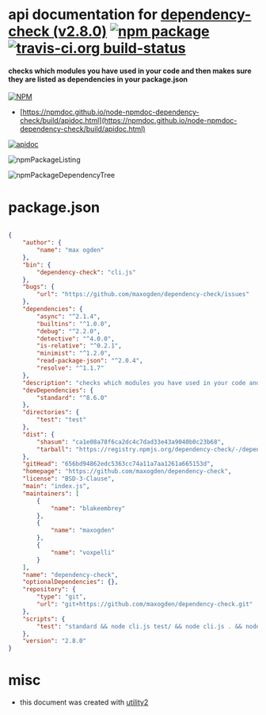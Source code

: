 # api documentation for  [dependency-check (v2.8.0)](https://github.com/maxogden/dependency-check)  [![npm package](https://img.shields.io/npm/v/npmdoc-dependency-check.svg?style=flat-square)](https://www.npmjs.org/package/npmdoc-dependency-check) [![travis-ci.org build-status](https://api.travis-ci.org/npmdoc/node-npmdoc-dependency-check.svg)](https://travis-ci.org/npmdoc/node-npmdoc-dependency-check)
#### checks which modules you have used in your code and then makes sure they are listed as dependencies in your package.json

[![NPM](https://nodei.co/npm/dependency-check.png?downloads=true&downloadRank=true&stars=true)](https://www.npmjs.com/package/dependency-check)

- [https://npmdoc.github.io/node-npmdoc-dependency-check/build/apidoc.html](https://npmdoc.github.io/node-npmdoc-dependency-check/build/apidoc.html)

[![apidoc](https://npmdoc.github.io/node-npmdoc-dependency-check/build/screenCapture.buildCi.browser.%252Ftmp%252Fbuild%252Fapidoc.html.png)](https://npmdoc.github.io/node-npmdoc-dependency-check/build/apidoc.html)

![npmPackageListing](https://npmdoc.github.io/node-npmdoc-dependency-check/build/screenCapture.npmPackageListing.svg)

![npmPackageDependencyTree](https://npmdoc.github.io/node-npmdoc-dependency-check/build/screenCapture.npmPackageDependencyTree.svg)



# package.json

```json

{
    "author": {
        "name": "max ogden"
    },
    "bin": {
        "dependency-check": "cli.js"
    },
    "bugs": {
        "url": "https://github.com/maxogden/dependency-check/issues"
    },
    "dependencies": {
        "async": "^2.1.4",
        "builtins": "^1.0.0",
        "debug": "^2.2.0",
        "detective": "^4.0.0",
        "is-relative": "^0.2.1",
        "minimist": "^1.2.0",
        "read-package-json": "^2.0.4",
        "resolve": "^1.1.7"
    },
    "description": "checks which modules you have used in your code and then makes sure they are listed as dependencies in your package.json",
    "devDependencies": {
        "standard": "^8.6.0"
    },
    "directories": {
        "test": "test"
    },
    "dist": {
        "shasum": "ca1e08a78f6ca2dc4c7dad33e43a9040b0c23b68",
        "tarball": "https://registry.npmjs.org/dependency-check/-/dependency-check-2.8.0.tgz"
    },
    "gitHead": "656bd94862edc5363cc74a11a7aa1261a665153d",
    "homepage": "https://github.com/maxogden/dependency-check",
    "license": "BSD-3-Clause",
    "main": "index.js",
    "maintainers": [
        {
            "name": "blakeembrey"
        },
        {
            "name": "maxogden"
        },
        {
            "name": "voxpelli"
        }
    ],
    "name": "dependency-check",
    "optionalDependencies": {},
    "repository": {
        "type": "git",
        "url": "git+https://github.com/maxogden/dependency-check.git"
    },
    "scripts": {
        "test": "standard && node cli.js test/ && node cli.js . && node cli.js . --extra --no-dev"
    },
    "version": "2.8.0"
}
```



# misc
- this document was created with [utility2](https://github.com/kaizhu256/node-utility2)
